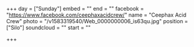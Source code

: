 +++
day = ["Sunday"]
embed = ""
end = ""
facebook = "https://www.facebook.com/ceephaxacidcrew/"
name = "Ceephax Acid Crew"
photo = "/v1583319540/Web_0000000006_is63qu.jpg"
position = ["Silo"]
soundcloud = ""
start = ""

+++

